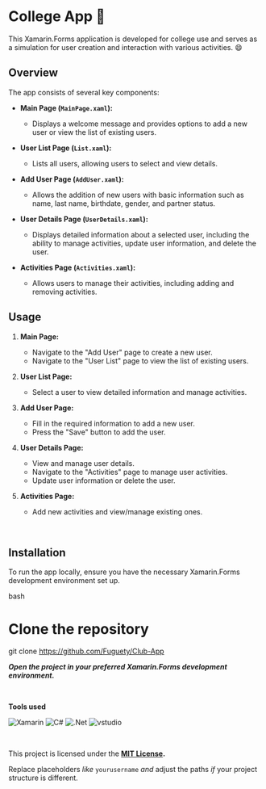 # College App 📱

This Xamarin.Forms application is developed for college use and serves as a simulation for user creation and interaction with various activities. 😄

## Overview

The app consists of several key components: 

- **Main Page (`MainPage.xaml`):**
  - Displays a welcome message and provides options to add a new user or view the list of existing users.

- **User List Page (`List.xaml`):**
  - Lists all users, allowing users to select and view details.

- **Add User Page (`AddUser.xaml`):**
  - Allows the addition of new users with basic information such as name, last name, birthdate, gender, and partner status.

- **User Details Page (`UserDetails.xaml`):**
  - Displays detailed information about a selected user, including the ability to manage activities, update user information, and delete the user.

- **Activities Page (`Activities.xaml`):**
  - Allows users to manage their activities, including adding and removing activities.

## Usage

1. **Main Page:**
   - Navigate to the "Add User" page to create a new user.
   - Navigate to the "User List" page to view the list of existing users.

2. **User List Page:**
   - Select a user to view detailed information and manage activities.

3. **Add User Page:**
   - Fill in the required information to add a new user.
   - Press the "Save" button to add the user.

4. **User Details Page:**
   - View and manage user details.
   - Navigate to the "Activities" page to manage user activities.
   - Update user information or delete the user.

5. **Activities Page:**
   - Add new activities and view/manage existing ones.

<br>

## Installation

To run the app locally, ensure you have the necessary Xamarin.Forms development environment set up.

bash
# Clone the repository
git clone https://github.com/Fuguety/Club-App

_**Open the project in your preferred Xamarin.Forms development environment.**_

<br>

**Tools used**

![Xamarin](https://img.shields.io/badge/Xamarin-3199DC?style=for-the-badge&logo=xamarin&logoColor=white)
![C#](https://img.shields.io/badge/C%23-239120?style=for-the-badge&logo=c-sharp&logoColor=white)
![.Net](https://img.shields.io/badge/.NET-5C2D91?style=for-the-badge&logo=.net&logoColor=white)
![vstudio](https://img.shields.io/badge/Visual_Studio-5C2D91?style=for-the-badge&logo=visual%20studio&logoColor=white)

<br>

This project is licensed under the **[MIT License](https://opensource.org/license/mit/).**

Replace placeholders _like_ `yourusername` _and_ adjust the paths _if_ your project structure is different.


